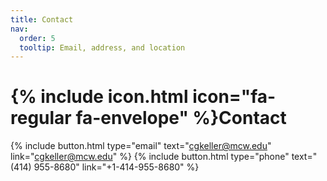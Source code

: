 ```yaml
---
title: Contact
nav:
  order: 5
  tooltip: Email, address, and location
---
```


# {% include icon.html icon="fa-regular fa-envelope" %}Contact


{%
  include button.html
  type="email"
  text="cgkeller@mcw.edu"
  link="cgkeller@mcw.edu"
%}
{%
  include button.html
  type="phone"
  text="(414) 955-8680"
  link="+1-414-955-8680"
%}
